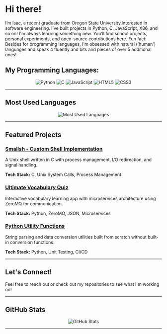 # Hi there!
I’m Isac, a recent graduate from Oregon State University,interested in software engineering.
I’ve built projects in Python, C, JavaScript, X86, and so on! I'm always learning something new.
You’ll find school projects, personal experiments, and open-source contributions here.
Fun fact: Besides for programming languages, I'm obsessed with natural ('human') languages and speak 4 fluently and bits and pieces of over 5 additional ones!

## My Programming Languages:

<p align="center">
  <img src="https://img.shields.io/badge/Python-3776AB?style=for-the-badge&logo=python&logoColor=white" alt="Python"/>
  <img src="https://img.shields.io/badge/C-00599C?style=for-the-badge&logo=c&logoColor=white" alt="C"/>
  <img src="https://img.shields.io/badge/JavaScript-F7DF1E?style=for-the-badge&logo=javascript&logoColor=black" alt="JavaScript"/>
  <img src="https://img.shields.io/badge/HTML5-E34F26?style=for-the-badge&logo=html5&logoColor=white" alt="HTML5"/>
  <img src="https://img.shields.io/badge/CSS3-1572B6?style=for-the-badge&logo=css3&logoColor=white" alt="CSS3"/>
</p>

---

## Most Used Languages

<p align="center">
  <img src="https://github-readme-stats.vercel.app/api/top-langs/?username=polasais&layout=compact&theme=dark&hide_border=true" alt="Most Used Languages"/>
</p>

---

## Featured Projects

### [Smallsh - Custom Shell Implementation](https://github.com/polasais/cs374-assignment4)
A Unix shell written in C with process management, I/O redirection, and signal handling.

**Tech Stack:** C, Unix System Calls, Process Management

### [Ultimate Vocabulary Quiz](https://github.com/polasais/cs361-project)
Interactive vocabulary learning app with microservices architecture using ZeroMQ for communication.

**Tech Stack:** Python, ZeroMQ, JSON, Microservices

### [Python Utility Functions](https://github.com/polasais/python-utilities)
String parsing and data conversion utilities built from scratch without built-in conversion functions.

**Tech Stack:** Python, Unit Testing, CI/CD

---

## Let's Connect!

Feel free to reach out or check out my repositories to see what I'm working on!

---

## GitHub Stats

<p align="center">
  <img src="https://github-readme-stats.vercel.app/api?username=polasais&show_icons=true&theme=dark&hide_border=true" alt="GitHub Stats"/>
</p>

---
